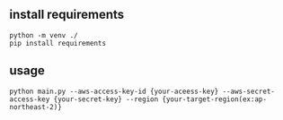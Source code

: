 ## install requirements
```
python -m venv ./ 
pip install requirements 
```
## usage
```
python main.py --aws-access-key-id {your-aceess-key} --aws-secret-access-key {your-secret-key} --region {your-target-region(ex:ap-northeast-2)}
```

